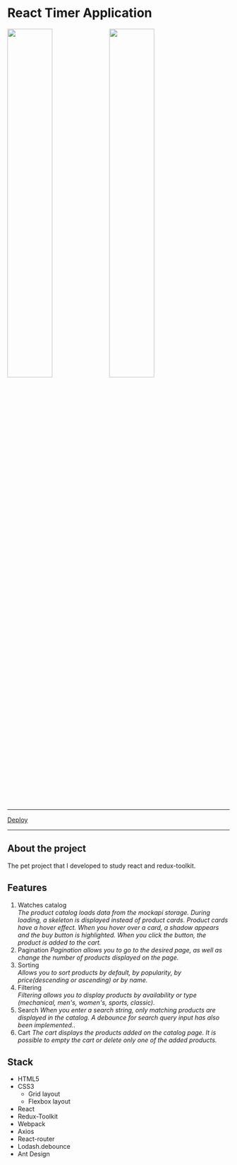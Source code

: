# React Timer Application

<img src="https://github.com/antasth/ReactTimer/assets/108691372/6bc1222d-d1b6-4bac-8de5-3e0c292cf58b" width="45%"></img> <img src="https://github.com/antasth/ReactTimer/assets/108691372/b1715def-75de-4ef0-855f-3c10cfcc5085" width="45%"></img>

---

[Deploy](https://antasth.github.io/react-timer)

---

## **About the project**

The pet project that I developed to study react and redux-toolkit.

## **Features**

1. Watches catalog  
   _The product catalog loads data from the mockapi storage. During loading, a skeleton is displayed instead of product cards. Product cards have a hover effect. When you hover over a card, a shadow appears and the buy button is highlighted. When you click the button, the product is added to the cart._
2. Pagination
   _Pagination allows you to go to the desired page, as well as change the number of products displayed on the page._
3. Sorting  
   _Allows you to sort products by default, by popularity, by price(descending or ascending) or by name._
4. Filtering  
   _Filtering allows you to display products by availability or type (mechanical, men's, women's, sports, classic)._
5. Search
   _When you enter a search string, only matching products are displayed in the catalog. A debounce for search query input has also been implemented.._
6. Cart
   _The cart displays the products added on the catalog page. It is possible to empty the cart or delete only one of the added products._

## **Stack**

- HTML5
- CSS3
  - Grid layout
  - Flexbox layout
- React
- Redux-Toolkit
- Webpack
- Axios
- React-router
- Lodash.debounce
- Ant Design
